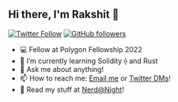 ## Hi there, I'm Rakshit 👋
[![Twitter Follow](https://img.shields.io/twitter/follow/rakshit087?style=social)](https://twitter.com/intent/follow?screen_name=rakshit087) [![GitHub followers](https://img.shields.io/github/followers/rakshit087.svg?style=social&label=Follow&maxAge=2592000)](https://github.com/rakshit087?tab=followers)


- 💻 Fellow at Polygon Fellowship 2022 
- 🌱 I’m currently learning Solidity ⟠ and Rust 
- 💬 Ask me about anything!
- 📫 How to reach me: [Email me](mailto:rakshit087@gmail.com) or [Twitter DMs](https://twitter.com/rakshit087)!
- 📖 Read my stuff at [Nerd@Night](https://rakshit087.hashnode.dev/)!

<!-- <p align="center">
    <img
        height="180em"
        src="https://github-readme-stats.vercel.app/api?username=rakshit087&show_icons=true&hide_border=true&theme=tokyonight"
    />
    <img
        height="180em"
        src="https://github-readme-stats.vercel.app/api/top-langs/?username=rakshit087&show_icons=true&hide_border=true&layout=compact&langs_count=8&theme=tokyonight"
    />
</p> -->
